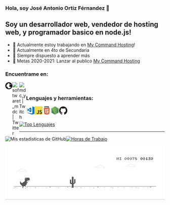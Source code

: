 ### Hola, soy José Antonio Ortiz Férnandez 👋

## Soy un desarrollador web, vendedor de hosting web, y programador basico en node.js!
- 🔭 Actualmente estoy trabajando en [My Command Hosting](https://shop.mycommand.xyz)!
- 🌱 Actualmente en 4to de Secundaria
- 👯 Siempre dispuesto a aprender más
- 🥅 Metas 2020-2021: Lanzar al publico [My Command Hosting](https://shop.mycommand.xyz)

### Encuentrame en:

[<img align="left" alt="https://mycommand.xyz" width="22px" src="https://raw.githubusercontent.com/iconic/open-iconic/master/svg/globe.svg" />][website]
[<img align="left" alt="software_mdc | Twitter" width="22px" src="https://cdn.jsdelivr.net/npm/simple-icons@v3/icons/twitter.svg" />][twitter]
[<img align="left" alt="mdc_yt | Twitch" width="22px" src="https://cdn.jsdelivr.net/npm/simple-icons@v3/icons/twitch.svg" />][twitch]
<br />

### Lenguajes y herramientas:

<img align="left" alt="Visual Studio Code" width="26px" src="https://raw.githubusercontent.com/github/explore/80688e429a7d4ef2fca1e82350fe8e3517d3494d/topics/visual-studio-code/visual-studio-code.png" />
<img align="left" alt="JavaScript" width="26px" src="https://raw.githubusercontent.com/github/explore/80688e429a7d4ef2fca1e82350fe8e3517d3494d/topics/javascript/javascript.png" />
<img align="left" alt="HTML5" width="26px" src="https://raw.githubusercontent.com/github/explore/80688e429a7d4ef2fca1e82350fe8e3517d3494d/topics/html/html.png" />
<img align="left" alt="Node.js" width="26px" src="https://raw.githubusercontent.com/github/explore/80688e429a7d4ef2fca1e82350fe8e3517d3494d/topics/nodejs/nodejs.png" />
<img align="left" alt="GitHub" width="26px" src="https://raw.githubusercontent.com/github/explore/78df643247d429f6cc873026c0622819ad797942/topics/github/github.png" />
<br />
<br />

[![Top Lenguajes](https://github-readme-stats.vercel.app/api/top-langs/?username=MDCYT&layout=compact&hide_border=true&theme=radical&locale=es)](https://github.com/MDCYT)

---

<img align="left" alt="Mis estadisticas de GitHub" src="https://github-readme-stats.vercel.app/api?username=MDCYT&show_icons=true&hide_border=true&theme=radical&locale=es" />

[![Horas de Trabajo](https://github-readme-stats.vercel.app/api/wakatime?username=MDC&theme=radical&custom_title=Horas%20de%20trabajo%20esta%20semana)](https://github.com/MDCYT)


[website]: https://mycommand.xyz
[twitter]: https://twitter.com/software_mdc
[twitch]: https://www.twitch.tv/mdc_yt

<img align="center" src="https://github.com/MDCYT/MDCYT/blob/main/dino.gif?raw=true">
